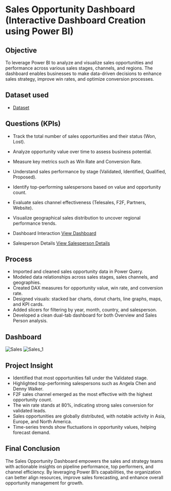 # Sales Opportunity Dashboard (Interactive Dashboard Creation using Power BI)
## Objective 
To leverage Power BI to analyze and visualize sales opportunities and performance across various sales stages, channels, and regions. The dashboard enables businesses to make data-driven decisions to enhance sales strategy, improve win rates, and optimize conversion processes.

## Dataset used
-	<a href="https://github.com/SelvaTharsan/Powerbi-sales-opportunity-dashboard/blob/main/Sales%20Opportunities.xlsx"> Dataset </a>

## Questions (KPIs)
- Track the total number of sales opportunities and their status (Won, Lost).
- Analyze opportunity value over time to assess business potential.
- Measure key metrics such as Win Rate and Conversion Rate.
- Understand sales performance by stage (Validated, Identified, Qualified, Proposed).
- Identify top-performing salespersons based on value and opportunity count.
- Evaluate sales channel effectiveness (Telesales, F2F, Partners, Website).
- Visualize geographical sales distribution to uncover regional performance trends.


- Dashboard Interaction <a href="https://github.com/SelvaTharsan/Powerbi-sales-opportunity-dashboard/blob/main/Sales.JPG"> View Dashboard </a>
- Salesperson Details <a href="https://github.com/SelvaTharsan/Powerbi-sales-opportunity-dashboard/blob/main/Sales_1.JPG"> View Salesperson Details </a>

## Process
- Imported and cleaned sales opportunity data in Power Query.
- Modeled data relationships across sales stages, sales channels, and geographies.
- Created DAX measures for opportunity value, win rate, and conversion rate.
- Designed visuals: stacked bar charts, donut charts, line graphs, maps, and KPI cards.
- Added slicers for filtering by year, month, country, and salesperson.
- Developed a clean dual-tab dashboard for both Overview and Sales Person analysis.


## Dashboard
![Sales](https://github.com/user-attachments/assets/da0dce4c-f3b8-462d-acec-56c503546f08)
![Sales_1](https://github.com/user-attachments/assets/158b0dc9-ee8b-4fbf-bbec-a218f7f386fe)


## Project Insight 
- Identified that most opportunities fall under the Validated stage.
- Highlighted top-performing salespersons such as Angela Chen and Denny Walker.
- F2F sales channel emerged as the most effective with the highest opportunity count.
- The win rate stands at 80%, indicating strong sales conversion for validated leads.
- Sales opportunities are globally distributed, with notable activity in Asia, Europe, and North America.
- Time-series trends show fluctuations in opportunity values, helping forecast demand.


## Final Conclusion 
The Sales Opportunity Dashboard empowers the sales and strategy teams with actionable insights on pipeline performance, top performers, and channel efficiency. By leveraging Power BI’s capabilities, the organization can better align resources, improve sales forecasting, and enhance overall opportunity management for growth.



